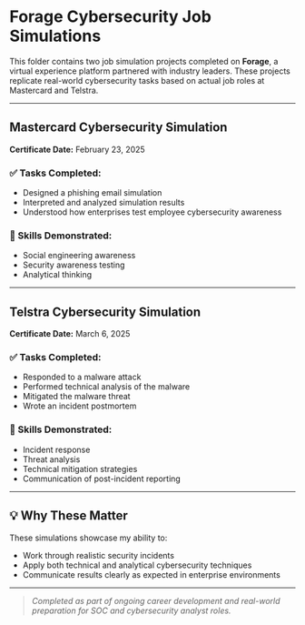 # Forage Cybersecurity Job Simulations

This folder contains two job simulation projects completed on **Forage**, a virtual experience platform partnered with industry leaders. These projects replicate real-world cybersecurity tasks based on actual job roles at Mastercard and Telstra.

---

## Mastercard Cybersecurity Simulation

**Certificate Date:** February 23, 2025  

### ✅ Tasks Completed:
- Designed a phishing email simulation
- Interpreted and analyzed simulation results
- Understood how enterprises test employee cybersecurity awareness

### 🧠 Skills Demonstrated:
- Social engineering awareness  
- Security awareness testing  
- Analytical thinking

---

## Telstra Cybersecurity Simulation

**Certificate Date:** March 6, 2025  

### ✅ Tasks Completed:
- Responded to a malware attack
- Performed technical analysis of the malware
- Mitigated the malware threat
- Wrote an incident postmortem

### 🧠 Skills Demonstrated:
- Incident response  
- Threat analysis  
- Technical mitigation strategies  
- Communication of post-incident reporting

---

## 💡 Why These Matter

These simulations showcase my ability to:
- Work through realistic security incidents
- Apply both technical and analytical cybersecurity techniques
- Communicate results clearly as expected in enterprise environments

---

> *Completed as part of ongoing career development and real-world preparation for SOC and cybersecurity analyst roles.*
